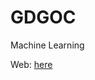 # GDGOC
Machine Learning

Web: [here]([prediksi-harga-handphone.streamlit.app](https://prediksi-harga-handphone.streamlit.app/))
